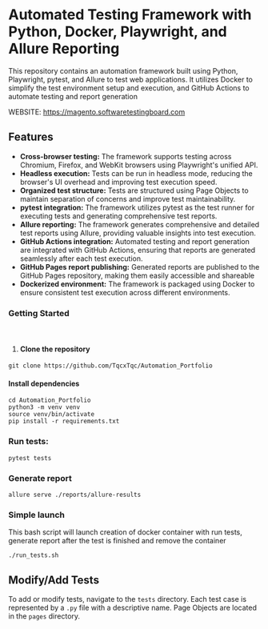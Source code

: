 # Automated Testing Framework with Python, Docker, Playwright, and Allure Reporting

This repository contains an automation framework built using Python, Playwright, pytest, and Allure to test web applications. It utilizes Docker to simplify the test environment setup and execution, and GitHub Actions to automate testing and report generation

WEBSITE: https://magento.softwaretestingboard.com

## Features
- **Cross-browser testing:** The framework supports testing across Chromium, Firefox, and WebKit browsers using Playwright's unified API.
- **Headless execution:** Tests can be run in headless mode, reducing the browser's UI overhead and improving test execution speed.
- **Organized test structure:** Tests are structured using Page Objects to maintain separation of concerns and improve test maintainability.
- **pytest integration:** The framework utilizes pytest as the test runner for executing tests and generating comprehensive test reports.
- **Allure reporting:** The framework generates comprehensive and detailed test reports using Allure, providing valuable insights into test execution.
- **GitHub Actions integration:** Automated testing and report generation are integrated with GitHub Actions, ensuring that reports are generated seamlessly after each test execution.
- **GitHub Pages report publishing:** Generated reports are published to the GitHub Pages repository, making them easily accessible and shareable
- **Dockerized environment:** The framework is packaged using Docker to ensure consistent test execution across different environments.

### Getting Started
<br>

1. #### Clone the repository

````
git clone https://github.com/TqcxTqc/Automation_Portfolio
````
#### Install dependencies

````
cd Automation_Portfolio
python3 -m venv venv
source venv/bin/activate
pip install -r requirements.txt
````

### Run tests:

````
pytest tests
````

### Generate report

````
allure serve ./reports/allure-results
````

### Simple launch

This bash script will launch creation of docker container with run tests, generate report after the test is finished and remove the container

````
./run_tests.sh
````

## Modify/Add Tests
To add or modify tests, navigate to the ```tests``` directory. Each test case is represented by a ```.py``` file with a descriptive name. Page Objects are located in the ```pages``` directory.

